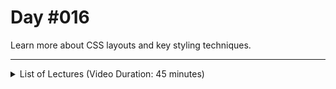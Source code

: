 # Day #016
Learn more about CSS layouts and key styling techniques.

---

<details>
    <summary>List of Lectures (Video Duration: 45 minutes)</summary>
    <ul>
        <li>Your Flexbox Challenge!</li>
        <li>Adding Flexbox to our Project</li>
        <li>Adding a Background Image</li>
        <li>Creating a Container for the Hero-Content</li>
        <li>Positioning Elements</li>
        <li>Styling the Hero Content</li>
        <li>Understanding Fixed & Absolute Positioning</li>
    </ul>
</details>